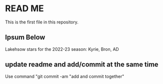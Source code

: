 # READ ME

This is the first file in this repository.

## Ipsum Below

Lakehsow stars for the 2022-23 season: Kyrie, Bron, AD

## update readme and add/commit at the same time

Use command "git commit -am "add and commit together"